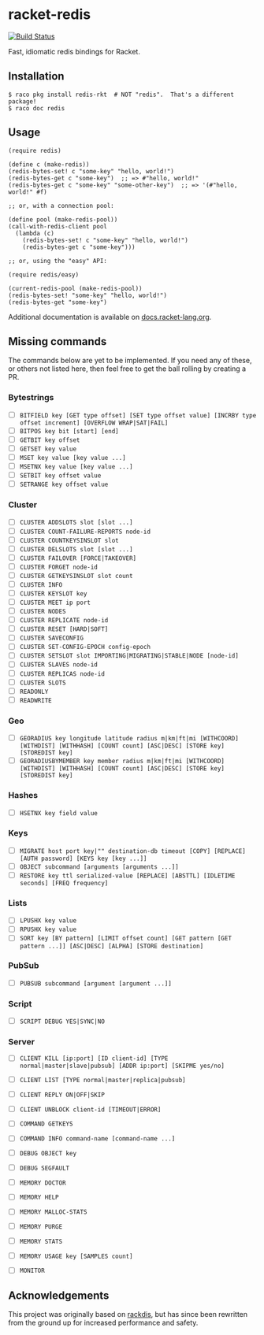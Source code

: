 # racket-redis

[![Build Status](https://img.shields.io/endpoint.svg?url=https%3A%2F%2Factions-badge.atrox.dev%2FBogdanp%2Fracket-redis%2Fbadge&style=flat)](https://actions-badge.atrox.dev/Bogdanp/racket-redis/goto)

Fast, idiomatic redis bindings for Racket.

## Installation

    $ raco pkg install redis-rkt  # NOT "redis".  That's a different package!
    $ raco doc redis

## Usage

```racket
(require redis)

(define c (make-redis))
(redis-bytes-set! c "some-key" "hello, world!")
(redis-bytes-get c "some-key")  ;; => #"hello, world!"
(redis-bytes-get c "some-key" "some-other-key")  ;; => '(#"hello, world!" #f)

;; or, with a connection pool:

(define pool (make-redis-pool))
(call-with-redis-client pool
  (lambda (c)
    (redis-bytes-set! c "some-key" "hello, world!")
    (redis-bytes-get c "some-key")))

;; or, using the "easy" API:

(require redis/easy)

(current-redis-pool (make-redis-pool))
(redis-bytes-set! "some-key" "hello, world!")
(redis-bytes-get "some-key")
```

Additional documentation is available on [docs.racket-lang.org][docs].

## Missing commands

The commands below are yet to be implemented.  If you need any of
these, or others not listed here, then feel free to get the ball
rolling by creating a PR.

### Bytestrings

* [ ] `BITFIELD key [GET type offset] [SET type offset value] [INCRBY type offset increment] [OVERFLOW WRAP|SAT|FAIL]`
* [ ] `BITPOS key bit [start] [end]`
* [ ] `GETBIT key offset`
* [ ] `GETSET key value`
* [ ] `MSET key value [key value ...]`
* [ ] `MSETNX key value [key value ...]`
* [ ] `SETBIT key offset value`
* [ ] `SETRANGE key offset value`

### Cluster

* [ ] `CLUSTER ADDSLOTS slot [slot ...]`
* [ ] `CLUSTER COUNT-FAILURE-REPORTS node-id`
* [ ] `CLUSTER COUNTKEYSINSLOT slot`
* [ ] `CLUSTER DELSLOTS slot [slot ...]`
* [ ] `CLUSTER FAILOVER [FORCE|TAKEOVER]`
* [ ] `CLUSTER FORGET node-id`
* [ ] `CLUSTER GETKEYSINSLOT slot count`
* [ ] `CLUSTER INFO`
* [ ] `CLUSTER KEYSLOT key`
* [ ] `CLUSTER MEET ip port`
* [ ] `CLUSTER NODES`
* [ ] `CLUSTER REPLICATE node-id`
* [ ] `CLUSTER RESET [HARD|SOFT]`
* [ ] `CLUSTER SAVECONFIG`
* [ ] `CLUSTER SET-CONFIG-EPOCH config-epoch`
* [ ] `CLUSTER SETSLOT slot IMPORTING|MIGRATING|STABLE|NODE [node-id]`
* [ ] `CLUSTER SLAVES node-id`
* [ ] `CLUSTER REPLICAS node-id`
* [ ] `CLUSTER SLOTS`
* [ ] `READONLY`
* [ ] `READWRITE`

### Geo

* [ ] `GEORADIUS key longitude latitude radius m|km|ft|mi [WITHCOORD] [WITHDIST] [WITHHASH] [COUNT count] [ASC|DESC] [STORE key] [STOREDIST key]`
* [ ] `GEORADIUSBYMEMBER key member radius m|km|ft|mi [WITHCOORD] [WITHDIST] [WITHHASH] [COUNT count] [ASC|DESC] [STORE key] [STOREDIST key]`

### Hashes

* [ ] `HSETNX key field value`

### Keys

* [ ] `MIGRATE host port key|"" destination-db timeout [COPY] [REPLACE] [AUTH password] [KEYS key [key ...]]`
* [ ] `OBJECT subcommand [arguments [arguments ...]]`
* [ ] `RESTORE key ttl serialized-value [REPLACE] [ABSTTL] [IDLETIME seconds] [FREQ frequency]`

### Lists

* [ ] `LPUSHX key value`
* [ ] `RPUSHX key value`
* [ ] `SORT key [BY pattern] [LIMIT offset count] [GET pattern [GET pattern ...]] [ASC|DESC] [ALPHA] [STORE destination]`

### PubSub

* [ ] `PUBSUB subcommand [argument [argument ...]]`

### Script

* [ ] `SCRIPT DEBUG YES|SYNC|NO`

### Server

* [ ] `CLIENT KILL [ip:port] [ID client-id] [TYPE normal|master|slave|pubsub] [ADDR ip:port] [SKIPME yes/no]`
* [ ] `CLIENT LIST [TYPE normal|master|replica|pubsub]`
* [ ] `CLIENT REPLY ON|OFF|SKIP`
* [ ] `CLIENT UNBLOCK client-id [TIMEOUT|ERROR]`
* [ ] `COMMAND GETKEYS`
* [ ] `COMMAND INFO command-name [command-name ...]`
* [ ] `DEBUG OBJECT key`
* [ ] `DEBUG SEGFAULT`
* [ ] `MEMORY DOCTOR`
* [ ] `MEMORY HELP`
* [ ] `MEMORY MALLOC-STATS`
* [ ] `MEMORY PURGE`
* [ ] `MEMORY STATS`
* [ ] `MEMORY USAGE key [SAMPLES count]`
* [ ] `MONITOR`


## Acknowledgements

This project was originally based on [rackdis], but has since been
rewritten from the ground up for increased performance and safety.


[docs]: https://docs.racket-lang.org/redis@redis-doc/index.html
[rackdis]: https://github.com/eu90h/rackdis
